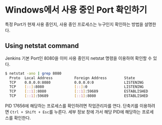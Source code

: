 # Windows에서 사용 중인 Port 확인하기

특정 Port가 현재 사용 중인지, 사용 중인 프로세스는 누구인지 확인하는 방법을 설명한다.

## Using netstat command

Jenkins 기본 Port인 8080을 이미 사용 중인지 netstat 명령을 이용하여 확인할 수 있다.

```sh
$ netstat -ano | grep 8080
  Proto  Local Address          Foreign Address        State           PID
  TCP    0.0.0.0:8080           0.0.0.0:0              LISTENING       17656
  TCP    [::]:8080              [::]:0                 LISTENING       17656
  TCP    [::1]:8080             [::1]:59689            ESTABLISHED     17656
  TCP    [::1]:59689            [::1]:8080             ESTABLISHED     1856
```

PID 17656에 해당하는 프로세스를 확인하려면 작업관리자를 연다. 단축키를 이용하려면 `Ctrl + Shift + Esc`를 누른다. 세부 정보 창에 가서 해당 PID에 해당하는 프로세스를 확인한다.

